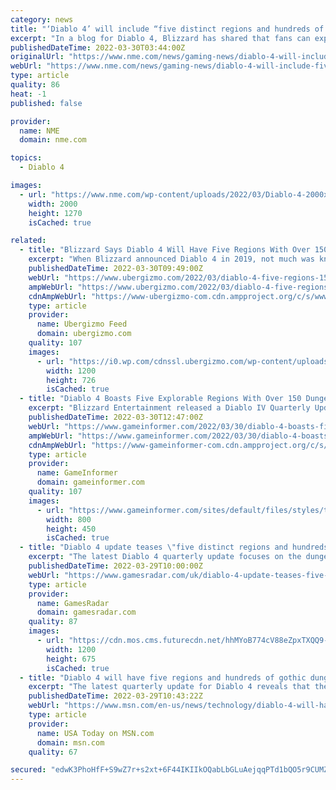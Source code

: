 ```yaml
---
category: news
title: "‘Diablo 4’ will include “five distinct regions and hundreds of dungeons”"
excerpt: "In a blog for Diablo 4, Blizzard has shared that fans can expect “five distinct regions and hundreds of dungeons” in the upcoming game, and detailed how the studio’s art team has designed each area."
publishedDateTime: 2022-03-30T03:44:00Z
originalUrl: "https://www.nme.com/news/gaming-news/diablo-4-will-include-five-distinct-regions-and-hundreds-of-dungeons-3193980"
webUrl: "https://www.nme.com/news/gaming-news/diablo-4-will-include-five-distinct-regions-and-hundreds-of-dungeons-3193980"
type: article
quality: 86
heat: -1
published: false

provider:
  name: NME
  domain: nme.com

topics:
  - Diablo 4

images:
  - url: "https://www.nme.com/wp-content/uploads/2022/03/Diablo-4-2000x1270-1.jpg"
    width: 2000
    height: 1270
    isCached: true

related:
  - title: "Blizzard Says Diablo 4 Will Have Five Regions With Over 150 Dungeons"
    excerpt: "When Blizzard announced Diablo 4 in 2019, not much was known about the game apart from a few concept art, and a couple of teaser trailers here ..."
    publishedDateTime: 2022-03-30T09:49:00Z
    webUrl: "https://www.ubergizmo.com/2022/03/diablo-4-five-regions-150-dungeons/"
    ampWebUrl: "https://www.ubergizmo.com/2022/03/diablo-4-five-regions-150-dungeons/amp/"
    cdnAmpWebUrl: "https://www-ubergizmo-com.cdn.ampproject.org/c/s/www.ubergizmo.com/2022/03/diablo-4-five-regions-150-dungeons/amp/"
    type: article
    provider:
      name: Ubergizmo Feed
      domain: ubergizmo.com
    quality: 107
    images:
      - url: "https://i0.wp.com/cdnssl.ubergizmo.com/wp-content/uploads/2019/11/diablo-4-4.jpg"
        width: 1200
        height: 726
        isCached: true
  - title: "Diablo 4 Boasts Five Explorable Regions With Over 150 Dungeons"
    excerpt: "Blizzard Entertainment released a Diablo IV Quarterly Update yesterday, and several devs chimed in on what the upcoming open-world RPG will offer players. Recently-appointed game director Joe Shely ..."
    publishedDateTime: 2022-03-30T12:47:00Z
    webUrl: "https://www.gameinformer.com/2022/03/30/diablo-4-boasts-five-explorable-regions-with-over-150-dungeons"
    ampWebUrl: "https://www.gameinformer.com/2022/03/30/diablo-4-boasts-five-explorable-regions-with-over-150-dungeons?amp"
    cdnAmpWebUrl: "https://www-gameinformer-com.cdn.ampproject.org/c/s/www.gameinformer.com/2022/03/30/diablo-4-boasts-five-explorable-regions-with-over-150-dungeons?amp"
    type: article
    provider:
      name: GameInformer
      domain: gameinformer.com
    quality: 107
    images:
      - url: "https://www.gameinformer.com/sites/default/files/styles/thumbnail/public/2022/03/30/d053d827/diablo4.jpg"
        width: 800
        height: 450
        isCached: true
  - title: "Diablo 4 update teases \"five distinct regions and hundreds of dungeons\""
    excerpt: "The latest Diablo 4 quarterly update focuses on the dungeons and biomes of Sanctuary, with art director Chris Ryder promising \"five distinct regions and hundreds of dungeons\" featuring dynamic regions ..."
    publishedDateTime: 2022-03-29T10:00:00Z
    webUrl: "https://www.gamesradar.com/uk/diablo-4-update-teases-five-distinct-regions-and-hundreds-of-dungeons/"
    type: article
    provider:
      name: GamesRadar
      domain: gamesradar.com
    quality: 87
    images:
      - url: "https://cdn.mos.cms.futurecdn.net/hhMYoB774cV88eZpxTXQQ9-1200-80.jpg"
        width: 1200
        height: 675
        isCached: true
  - title: "Diablo 4 will have five regions and hundreds of gothic dungeons"
    excerpt: "The latest quarterly update for Diablo 4 reveals that there’ll be more than 150 dungeons and five regions ripe for exploration. On Tuesday, Blizzard gave some insight into Diablo 4’s sprawling open ..."
    publishedDateTime: 2022-03-29T10:43:22Z
    webUrl: "https://www.msn.com/en-us/news/technology/diablo-4-will-have-five-regions-and-hundreds-of-gothic-dungeons/ar-AAVDuXv"
    type: article
    provider:
      name: USA Today on MSN.com
      domain: msn.com
    quality: 67

secured: "edwK3PhoHfF+S9wZ7r+s2xt+6F44IKIIkOQabLbGLuAejqqPTd1bQO5r9CUMZEbyTM9KuncoW9i5GFggBm0kBv/GczVzUE7I5/Rd+fvpNKvRegLeRYvOMr5y+OgU4YXBUVyqED3iNdMu3UGCUkpAwqY2iFqBwdKjX8WmUA6PsVcyJa3Cht5+NyNph448vR/CNGIwnYC3WFoTpbP7L8qsGaW4LOCCV00NJZwgQn5rPYKXz1I3/6C2sTm6oJKbQKdTtXA5q2sDcVTrpLYYtVuEL0uH/tMbalbWRsz90Qq/2GiMop29XGgl2gjHNZiGHuoM0zvox7cpCnX981anRCwOXCeSYWRZ98SlwicxNB4vg8k=;dWXUDVMFjrZcFkXolNPjCg=="
---
```


